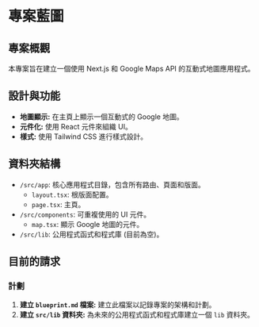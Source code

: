 # 專案藍圖

## 專案概觀

本專案旨在建立一個使用 Next.js 和 Google Maps API 的互動式地圖應用程式。

## 設計與功能

*   **地圖顯示:** 在主頁上顯示一個互動式的 Google 地圖。
*   **元件化:** 使用 React 元件來組織 UI。
*   **樣式:** 使用 Tailwind CSS 進行樣式設計。

## 資料夾結構

*   `/src/app`: 核心應用程式目錄，包含所有路由、頁面和版面。
    *   `layout.tsx`: 根版面配置。
    *   `page.tsx`: 主頁。
*   `/src/components`: 可重複使用的 UI 元件。
    *   `map.tsx`: 顯示 Google 地圖的元件。
*   `/src/lib`: 公用程式函式和程式庫 (目前為空)。

## 目前的請求

### 計劃

1.  **建立 `blueprint.md` 檔案:** 建立此檔案以記錄專案的架構和計劃。
2.  **建立 `src/lib` 資料夾:** 為未來的公用程式函式和程式庫建立一個 `lib` 資料夾。
